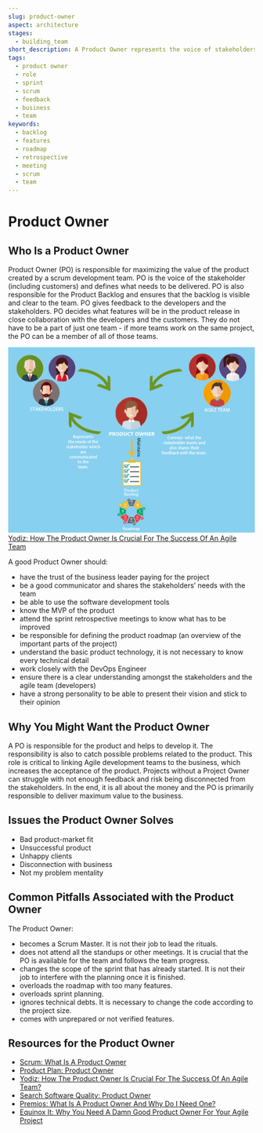 ```yaml
---
slug: product-owner
aspect: architecture
stages: 
  - building_team
short_description: A Product Owner represents the voice of stakeholders. The Product Owner decides what needs to be delivered by the developers to satisfy the stakeholders and to maximize the value of the product.
tags:
  - product owner
  - role
  - sprint
  - scrum
  - feedback
  - business
  - team
keywords:
  - backlog
  - features
  - roadmap
  - retrospective 
  - meeting
  - scrum
  - team
---
```


# Product Owner

## Who Is a Product Owner

Product Owner (PO) is responsible for maximizing the value of the product created by a scrum development team. PO is the voice of the stakeholder (including customers) and defines what needs to be delivered. PO is also responsible for the Product Backlog and ensures that the backlog is visible and clear to the team. PO gives feedback to the developers and the stakeholders. PO decides what features will be in the product release in close collaboration with the developers and the customers. They do not have to be a part of just one team - if more teams work on the same project, the PO can be a member of all of those teams.

![Product Owner](/files/product_owner.jpg)
[Yodiz: How The Product Owner Is Crucial For The Success Of An Agile Team](https://www.yodiz.com/blog/how-the-product-owner-is-crucial-for-the-success-of-an-agile-team/)

A good Product Owner should:
- have the trust of the business leader paying for the project
- be a good communicator and shares the stakeholders’ needs with the team
- be able to use the software development tools
- know the MVP of the product
- attend the sprint retrospective meetings to know what has to be improved
- be responsible for defining the product roadmap (an overview of the important parts of the project)
- understand the basic product technology, it is not necessary to know every technical detail
- work closely with the DevOps Engineer
- ensure there is a clear understanding amongst the stakeholders and the agile team (developers)
- have a strong personality to be able to present their vision and stick to their opinion

## Why You Might Want the Product Owner

A PO is responsible for the product and helps to develop it. The responsibility is also to catch possible problems related to the product. This role is critical to linking Agile development teams to the business, which increases the acceptance of the product. Projects without a Project Owner can struggle with not enough feedback and risk being disconnected from the stakeholders. In the end, it is all about the money and the PO is primarily responsible to deliver maximum value to the business.

## Issues the Product Owner Solves
- Bad product-market fit
- Unsuccessful product
- Unhappy clients
- Disconnection with business
- Not my problem mentality

## Common Pitfalls Associated with the Product Owner
The Product Owner:
- becomes a Scrum Master. It is not their job to lead the rituals.
- does not attend all the standups or other meetings. It is crucial that the PO is available for the team and follows the team progress.
- changes the scope of the sprint that has already started. It is not their job to interfere with the planning once it is finished.
- overloads the roadmap with too many features.
- overloads sprint planning.
- ignores technical debts. It is necessary to change the code according to the project size. 
- comes with unprepared or not verified features.

## Resources for the Product Owner
- [Scrum: What Is A Product Owner](https://www.scrum.org/resources/what-is-a-product-owner)
- [Product Plan: Product Owner](https://www.productplan.com/glossary/product-owner/)
- [Yodiz: How The Product Owner Is Crucial For The Success Of An Agile Team?](https://www.yodiz.com/blog/how-the-product-owner-is-crucial-for-the-success-of-an-agile-team/)
- [Search Software Quality: Product Owner](https://searchsoftwarequality.techtarget.com/definition/product-owner)
- [Premios: What Is A Product Owner And Why Do I Need One?](https://premiosgroup.com/product-owner-need-one/)
- [Equinox It: Why You Need A Damn Good Product Owner For Your Agile Project](https://www.equinox.co.nz/blog/damn-good-product-owner-agile-project)
